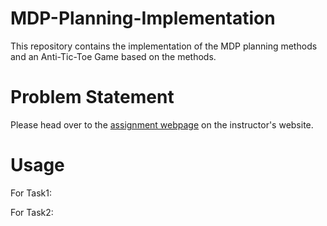 # MDP-Planning-Implementation
This repository contains the implementation of the MDP planning methods and an Anti-Tic-Toe Game based on the methods.

# Problem Statement
Please head over to the [assignment webpage](https://www.cse.iitb.ac.in/~shivaram/teaching/cs747-a2021/pa-2/programming-assignment-2.html) on the instructor's website.

# Usage
For Task1:

For Task2:

